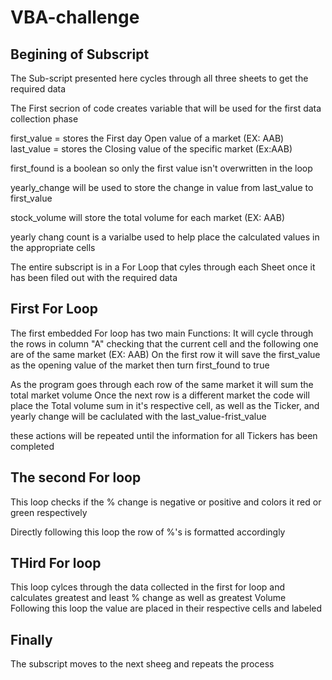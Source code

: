 # VBA-challenge

Begining of Subscript
------------------------
The Sub-script presented here cycles through all three sheets to get the required data

The First secrion of code creates variable that will be used for the first data collection phase

first_value = stores the First day Open value of a market (EX: AAB)
last_value = stores the Closing value of the specific market (Ex:AAB)

first_found is a boolean so only the first value isn't overwritten in the loop


yearly_change will be used to store the change in value from last_value to first_value

stock_volume will store the total volume for each market (EX: AAB)

yearly chang
count is a varialbe used to help place the calculated values in the appropriate cells

The entire subscript is in a For Loop that cyles through each Sheet once it has been filed out with the required data


First For Loop
---------------
The first embedded For loop has two main Functions:
  It will cycle through the rows in column "A" checking that the current cell and the following one are of the same market (EX: AAB)
  On the first row it will save the first_value as the opening value of the market then turn first_found to true
  
  As the program goes through each row of the same market it will sum the total market volume 
  Once the next row is a different market the code will place the Total volume sum in it's respective cell, as well as the Ticker, and yearly change will be caclulated with the last_value-frist_value
  
 these actions will be repeated until the information for all Tickers has been completed 
 


The second For loop 
-------------------
This loop checks if the % change is negative or positive and colors it red or green respectively

Directly following this loop the row of %'s is formatted accordingly


THird For loop
-----------------
This loop cylces through the data collected in the first for loop and calculates greatest and least % change as well as greatest Volume
Following this loop the value are placed in their respective cells and labeled


Finally
---------

The subscript moves to the next sheeg and repeats the process
